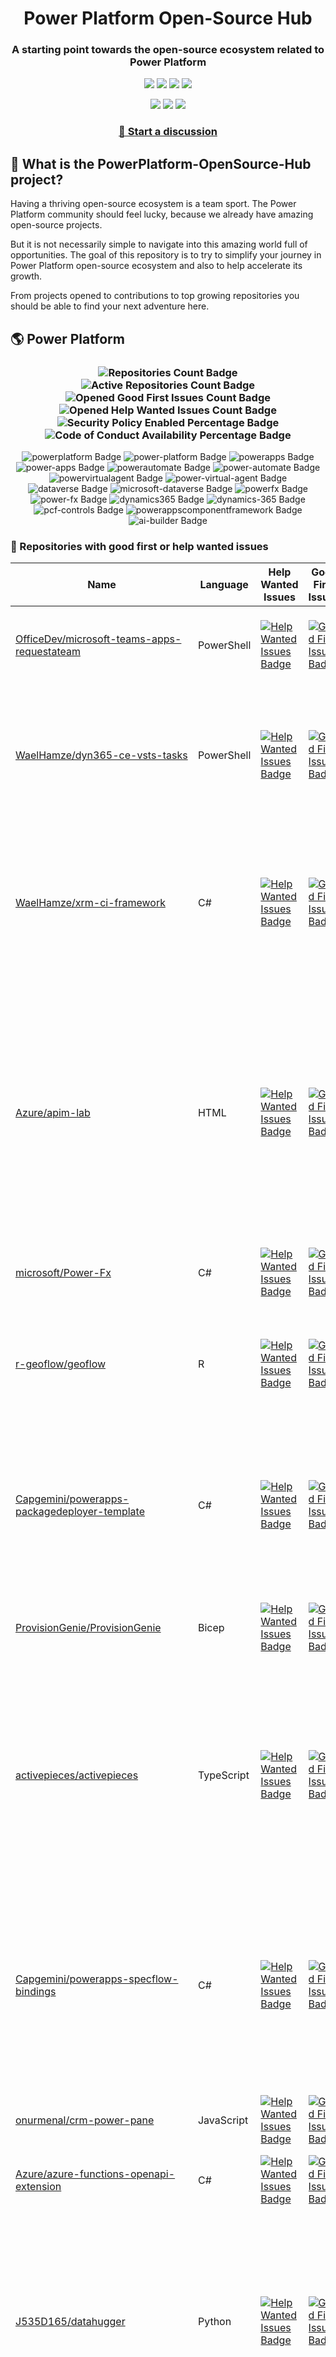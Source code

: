 <p align="center">
    <h1 align="center">
        Power Platform Open-Source Hub
    </h1>
    <h3 align="center">
        A starting point towards the open-source ecosystem related to Power Platform
    </h3>
</p>

<p align="center">
    <a href="https://github.com/rpothin/PowerPlatform-OpenSource-Hub/blob/main/LICENSE" alt="Repository License">
        <img src="https://img.shields.io/github/license/rpothin/PowerPlatform-OpenSource-Hub?color=yellow&label=License" /></a>
    <a href="#watchers" alt="Watchers">
        <img src="https://img.shields.io/github/watchers/rpothin/PowerPlatform-OpenSource-Hub?style=social" /></a>
    <a href="#forks" alt="Forks">
        <img src="https://img.shields.io/github/forks/rpothin/PowerPlatform-OpenSource-Hub?style=social" /></a>
    <a href="#stars" alt="Stars">
        <img src="https://img.shields.io/github/stars/rpothin/PowerPlatform-OpenSource-Hub?style=social" /></a>
</p>

<p align="center">
    <a href="https://github.com/rpothin/PowerPlatform-OpenSource-Hub/actions/workflows/update-github-repositories-details.yml" alt="Update repositories details">
        <img src="https://github.com/rpothin/PowerPlatform-OpenSource-Hub/actions/workflows/update-github-repositories-details.yml/badge.svg" /></a>
    <a href="https://github.com/rpothin/PowerPlatform-OpenSource-Hub/actions/workflows/update-readme-with-github-repositories-details.yml" alt="Update README">
        <img src="https://github.com/rpothin/PowerPlatform-OpenSource-Hub/actions/workflows/update-readme-with-github-repositories-details.yml/badge.svg" /></a>
    <a href="https://github.com/rpothin/PowerPlatform-OpenSource-Hub/actions/workflows/pages/pages-build-deployment" alt="Update website">
        <img src="https://github.com/rpothin/PowerPlatform-OpenSource-Hub/actions/workflows/pages/pages-build-deployment/badge.svg" /></a>
</p>

<h3 align="center">
  <a href="https://github.com/rpothin/PowerPlatform-OpenSource-Hub/discussions/new/choose">📢 Start a discussion</a>
</h3>

## 🏡 What is the PowerPlatform-OpenSource-Hub project?

Having a thriving open-source ecosystem is a team sport.
The Power Platform community should feel lucky, because we already have amazing open-source projects.

But it is not necessarily simple to navigate into this amazing world full of opportunities.
The goal of this repository is to try to simplify your journey in Power Platform open-source ecosystem and also to help accelerate its growth.

From projects opened to contributions to top growing repositories you should be able to find your next adventure here.

## 🌎 Power Platform 

<!--START_SECTION:summary-->
<h3 align='center'>
  <img alt='Repositories Count Badge' src='https://img.shields.io/badge/Repositories-200-602890'>
  <img alt='Active Repositories Count Badge' src='https://img.shields.io/badge/Active_Repositories-99-A24FBF'>
  <img alt='Opened Good First Issues Count Badge' src='https://img.shields.io/badge/Good_First_Issues-16-green'>
  <img alt='Opened Help Wanted Issues Count Badge' src='https://img.shields.io/badge/Help_Wanted_Issues-18-blue'>
  <br/>
  <img alt='Security Policy Enabled Percentage Badge' src='https://img.shields.io/badge/Security_Policy_Enabled_Percentage-22-orange'>
  <img alt='Code of Conduct Availability Percentage Badge' src='https://img.shields.io/badge/Code_of_Conduct_Availability_Percentage-30-9F2B63'>
</h3>

<p align='center'>
  <img alt='powerplatform Badge' src='https://img.shields.io/badge/powerplatform-9F611F'>
  <img alt='power-platform Badge' src='https://img.shields.io/badge/power--platform-501D91'>
  <img alt='powerapps Badge' src='https://img.shields.io/badge/powerapps-24868A'>
  <img alt='power-apps Badge' src='https://img.shields.io/badge/power--apps-A4B949'>
  <img alt='powerautomate Badge' src='https://img.shields.io/badge/powerautomate-3B7943'>
  <img alt='power-automate Badge' src='https://img.shields.io/badge/power--automate-ED4212'>
  <img alt='powervirtualagent Badge' src='https://img.shields.io/badge/powervirtualagent-8A57A1'>
  <img alt='power-virtual-agent Badge' src='https://img.shields.io/badge/power--virtual--agent-7789BE'>
  <img alt='dataverse Badge' src='https://img.shields.io/badge/dataverse-A177BA'>
  <img alt='microsoft-dataverse Badge' src='https://img.shields.io/badge/microsoft--dataverse-78325F'>
  <img alt='powerfx Badge' src='https://img.shields.io/badge/powerfx-54F3E5'>
  <img alt='power-fx Badge' src='https://img.shields.io/badge/power--fx-F66C6A'>
  <img alt='dynamics365 Badge' src='https://img.shields.io/badge/dynamics365-9E0916'>
  <img alt='dynamics-365 Badge' src='https://img.shields.io/badge/dynamics--365-075ED0'>
  <img alt='pcf-controls Badge' src='https://img.shields.io/badge/pcf--controls-B15EFB'>
  <img alt='powerappscomponentframework Badge' src='https://img.shields.io/badge/powerappscomponentframework-17986A'>
  <img alt='ai-builder Badge' src='https://img.shields.io/badge/ai--builder-E9211A'>
</p>
<!--END_SECTION:summary-->

### 💭 Repositories with good first or help wanted issues

<!--START_SECTION:repositories-opened-to-contribution-->
|Name|Language|Help Wanted Issues|Good First Issues|Topics|
|----|--------|------------------|-----------------|------|
|[OfficeDev/microsoft-teams-apps-requestateam](https://github.com/OfficeDev/microsoft-teams-apps-requestateam)|PowerShell|[![Help Wanted Issues Badge](https://img.shields.io/badge/30-blue)](https://github.com/OfficeDev/microsoft-teams-apps-requestateam/labels/help%20wanted)|[![Good First Issues Badge](https://img.shields.io/badge/17-green)](https://github.com/OfficeDev/microsoft-teams-apps-requestateam/labels/good%20first%20issue)|![microsoft Badge](https://img.shields.io/badge/microsoft-480AC6) ![microsoftteams Badge](https://img.shields.io/badge/microsoftteams-B6A8DD) ![powerapps Badge](https://img.shields.io/badge/powerapps-AD42CC) ![powerautomate Badge](https://img.shields.io/badge/powerautomate-C85D6B) ![logicapps Badge](https://img.shields.io/badge/logicapps-D4E2DC) ![azure Badge](https://img.shields.io/badge/azure-E043F5)|
|[WaelHamze/dyn365-ce-vsts-tasks](https://github.com/WaelHamze/dyn365-ce-vsts-tasks)|PowerShell|[![Help Wanted Issues Badge](https://img.shields.io/badge/30-blue)](https://github.com/WaelHamze/dyn365-ce-vsts-tasks/labels/help%20wanted)|[![Good First Issues Badge](https://img.shields.io/badge/0-green)](https://github.com/WaelHamze/dyn365-ce-vsts-tasks/labels/good%20first%20issue)|![devops Badge](https://img.shields.io/badge/devops-52789E) ![continuous-integration Badge](https://img.shields.io/badge/continuous--integration-D39F1E) ![continuous-delivery Badge](https://img.shields.io/badge/continuous--delivery-847B99) ![continuous-deployment Badge](https://img.shields.io/badge/continuous--deployment-65B17C) ![dynamics-365 Badge](https://img.shields.io/badge/dynamics--365-7C0EC7) ![powershell Badge](https://img.shields.io/badge/powershell-74F7E7) ![msdyn365 Badge](https://img.shields.io/badge/msdyn365-A1CE73) ![crm Badge](https://img.shields.io/badge/crm-BF9595) ![dynamics Badge](https://img.shields.io/badge/dynamics-4EE81C) ![build-automation Badge](https://img.shields.io/badge/build--automation-A5E262) ![release-automation Badge](https://img.shields.io/badge/release--automation-E3B043)|
|[WaelHamze/xrm-ci-framework](https://github.com/WaelHamze/xrm-ci-framework)|C#|[![Help Wanted Issues Badge](https://img.shields.io/badge/11-blue)](https://github.com/WaelHamze/xrm-ci-framework/labels/help%20wanted)|[![Good First Issues Badge](https://img.shields.io/badge/0-green)](https://github.com/WaelHamze/xrm-ci-framework/labels/good%20first%20issue)|![devops Badge](https://img.shields.io/badge/devops-9352B9) ![continuous-integration Badge](https://img.shields.io/badge/continuous--integration-4CE826) ![continuous-delivery Badge](https://img.shields.io/badge/continuous--delivery-CB07DF) ![continuous-deployment Badge](https://img.shields.io/badge/continuous--deployment-CEEB99) ![crm Badge](https://img.shields.io/badge/crm-1B9A86) ![dynamics Badge](https://img.shields.io/badge/dynamics-980262) ![msdyn365 Badge](https://img.shields.io/badge/msdyn365-316203) ![dynamics-365 Badge](https://img.shields.io/badge/dynamics--365-6BC14A) ![powershell Badge](https://img.shields.io/badge/powershell-9BF861) ![scripts Badge](https://img.shields.io/badge/scripts-CE08EA) ![build-automation Badge](https://img.shields.io/badge/build--automation-A1AD20) ![release-automation Badge](https://img.shields.io/badge/release--automation-D839E3)|
|[Azure/apim-lab](https://github.com/Azure/apim-lab)|HTML|[![Help Wanted Issues Badge](https://img.shields.io/badge/4-blue)](https://github.com/Azure/apim-lab/labels/help%20wanted)|[![Good First Issues Badge](https://img.shields.io/badge/5-green)](https://github.com/Azure/apim-lab/labels/good%20first%20issue)|![api-rest Badge](https://img.shields.io/badge/api--rest-F7A547) ![api-management Badge](https://img.shields.io/badge/api--management-9FFB4C) ![oauth2 Badge](https://img.shields.io/badge/oauth2-5D8597) ![azure-api-management Badge](https://img.shields.io/badge/azure--api--management-B00566) ![json-api Badge](https://img.shields.io/badge/json--api-8E4E03) ![azure-active-directory Badge](https://img.shields.io/badge/azure--active--directory-1AD71A) ![key-vault Badge](https://img.shields.io/badge/key--vault-35C388) ![managed-identities Badge](https://img.shields.io/badge/managed--identities-F2EC1A) ![microsoft Badge](https://img.shields.io/badge/microsoft-A08325) ![powerapps Badge](https://img.shields.io/badge/powerapps-66381C) ![ci-cd Badge](https://img.shields.io/badge/ci--cd-CF6076) ![azure-devops Badge](https://img.shields.io/badge/azure--devops-78285C) ![azure-resource-manager Badge](https://img.shields.io/badge/azure--resource--manager-93B5E8) ![api-gateway Badge](https://img.shields.io/badge/api--gateway-262FED) ![api-documentation Badge](https://img.shields.io/badge/api--documentation-8A2CF8) ![swagger Badge](https://img.shields.io/badge/swagger-B1854A) ![openapi Badge](https://img.shields.io/badge/openapi-B33AC9) ![azure-resource-templates Badge](https://img.shields.io/badge/azure--resource--templates-74E7E4)|
|[microsoft/Power-Fx](https://github.com/microsoft/Power-Fx)|C#|[![Help Wanted Issues Badge](https://img.shields.io/badge/0-blue)](https://github.com/microsoft/Power-Fx/labels/help%20wanted)|[![Good First Issues Badge](https://img.shields.io/badge/8-green)](https://github.com/microsoft/Power-Fx/labels/good%20first%20issue)|![power-fx Badge](https://img.shields.io/badge/power--fx-A20186) ![powerfx Badge](https://img.shields.io/badge/powerfx-3A6583)|
|[r-geoflow/geoflow](https://github.com/r-geoflow/geoflow)|R|[![Help Wanted Issues Badge](https://img.shields.io/badge/5-blue)](https://github.com/r-geoflow/geoflow/labels/help%20wanted)|[![Good First Issues Badge](https://img.shields.io/badge/0-green)](https://github.com/r-geoflow/geoflow/labels/good%20first%20issue)|![r Badge](https://img.shields.io/badge/r-426B87) ![geospatial Badge](https://img.shields.io/badge/geospatial-C87DCD) ![spatial Badge](https://img.shields.io/badge/spatial-60F912) ![workflow Badge](https://img.shields.io/badge/workflow-76B634) ![data Badge](https://img.shields.io/badge/data-D23C97) ![metadata Badge](https://img.shields.io/badge/metadata-3D6682) ![fair Badge](https://img.shields.io/badge/fair-703159) ![inspire Badge](https://img.shields.io/badge/inspire-9D5355) ![iso Badge](https://img.shields.io/badge/iso-D91F96) ![ogc Badge](https://img.shields.io/badge/ogc-592F13) ![orchestrator Badge](https://img.shields.io/badge/orchestrator-BB633B) ![zenodo Badge](https://img.shields.io/badge/zenodo-9150E1) ![dataverse Badge](https://img.shields.io/badge/dataverse-A55F46) ![postgis Badge](https://img.shields.io/badge/postgis-26185E) ![ocs Badge](https://img.shields.io/badge/ocs-0EA07B)|
|[Capgemini/powerapps-packagedeployer-template](https://github.com/Capgemini/powerapps-packagedeployer-template)|C#|[![Help Wanted Issues Badge](https://img.shields.io/badge/0-blue)](https://github.com/Capgemini/powerapps-packagedeployer-template/labels/help%20wanted)|[![Good First Issues Badge](https://img.shields.io/badge/5-green)](https://github.com/Capgemini/powerapps-packagedeployer-template/labels/good%20first%20issue)|![dyanmics-365 Badge](https://img.shields.io/badge/dyanmics--365-01DCC0) ![dynamics Badge](https://img.shields.io/badge/dynamics-9BA8F9) ![dynamics-crm Badge](https://img.shields.io/badge/dynamics--crm-F40716) ![alm Badge](https://img.shields.io/badge/alm-A3EBD1) ![continuous-deployment Badge](https://img.shields.io/badge/continuous--deployment-FA035E) ![continuous-delivery Badge](https://img.shields.io/badge/continuous--delivery-2D3799) ![powerapps Badge](https://img.shields.io/badge/powerapps-E05200) ![package-deployer Badge](https://img.shields.io/badge/package--deployer-A33B32) ![power-apps Badge](https://img.shields.io/badge/power--apps-5975B0) ![power-platform Badge](https://img.shields.io/badge/power--platform-650E47) ![microsoft Badge](https://img.shields.io/badge/microsoft-820779)|
|[ProvisionGenie/ProvisionGenie](https://github.com/ProvisionGenie/ProvisionGenie)|Bicep|[![Help Wanted Issues Badge](https://img.shields.io/badge/3-blue)](https://github.com/ProvisionGenie/ProvisionGenie/labels/help%20wanted)|[![Good First Issues Badge](https://img.shields.io/badge/2-green)](https://github.com/ProvisionGenie/ProvisionGenie/labels/good%20first%20issue)|![microsoftteams Badge](https://img.shields.io/badge/microsoftteams-A065B8) ![powerplatform Badge](https://img.shields.io/badge/powerplatform-555C91) ![logicapps Badge](https://img.shields.io/badge/logicapps-B45646) ![microsoft-teams Badge](https://img.shields.io/badge/microsoft--teams-B146AE) ![azure Badge](https://img.shields.io/badge/azure-2424D8) ![microsoft Badge](https://img.shields.io/badge/microsoft-022278) ![hacktoberfest Badge](https://img.shields.io/badge/hacktoberfest-3A3C23)|
|[activepieces/activepieces](https://github.com/activepieces/activepieces)|TypeScript|[![Help Wanted Issues Badge](https://img.shields.io/badge/4-blue)](https://github.com/activepieces/activepieces/labels/help%20wanted)|[![Good First Issues Badge](https://img.shields.io/badge/0-green)](https://github.com/activepieces/activepieces/labels/good%20first%20issue)|![no-code Badge](https://img.shields.io/badge/no--code-EECCA1) ![business-automation Badge](https://img.shields.io/badge/business--automation-883A8E) ![zapier Badge](https://img.shields.io/badge/zapier-B39FF7) ![low-code Badge](https://img.shields.io/badge/low--code-F0C6CE) ![automation Badge](https://img.shields.io/badge/automation-E7618E) ![integrations Badge](https://img.shields.io/badge/integrations-5FC5A9) ![typescript Badge](https://img.shields.io/badge/typescript-7BEE71) ![self-hosted Badge](https://img.shields.io/badge/self--hosted-85AC3C) ![workflow Badge](https://img.shields.io/badge/workflow-4DF60F) ![n8n Badge](https://img.shields.io/badge/n8n-36F092) ![automation-tools Badge](https://img.shields.io/badge/automation--tools-BD490B) ![workflow-automation Badge](https://img.shields.io/badge/workflow--automation-E693B4) ![enterprise-automation Badge](https://img.shields.io/badge/enterprise--automation-5B2A2F) ![datasources Badge](https://img.shields.io/badge/datasources-EE9E50) ![llm Badge](https://img.shields.io/badge/llm-E25FAF) ![workato Badge](https://img.shields.io/badge/workato-4078B2) ![powerautomate Badge](https://img.shields.io/badge/powerautomate-D40DE1) ![tray Badge](https://img.shields.io/badge/tray-5DCDD3)|
|[Capgemini/powerapps-specflow-bindings](https://github.com/Capgemini/powerapps-specflow-bindings)|C#|[![Help Wanted Issues Badge](https://img.shields.io/badge/0-blue)](https://github.com/Capgemini/powerapps-specflow-bindings/labels/help%20wanted)|[![Good First Issues Badge](https://img.shields.io/badge/4-green)](https://github.com/Capgemini/powerapps-specflow-bindings/labels/good%20first%20issue)|![dynamics-365 Badge](https://img.shields.io/badge/dynamics--365-54F486) ![dynamics Badge](https://img.shields.io/badge/dynamics-ABEB9E) ![dynamics-crm Badge](https://img.shields.io/badge/dynamics--crm-14294D) ![specflow Badge](https://img.shields.io/badge/specflow-E395B7) ![automated-testing Badge](https://img.shields.io/badge/automated--testing-8CB57A) ![automated-tests Badge](https://img.shields.io/badge/automated--tests-C78851) ![ui-testing Badge](https://img.shields.io/badge/ui--testing-6E2B17) ![xrm Badge](https://img.shields.io/badge/xrm-2AF261) ![powerapps Badge](https://img.shields.io/badge/powerapps-3EF381) ![cds Badge](https://img.shields.io/badge/cds-6EAC03) ![bindings Badge](https://img.shields.io/badge/bindings-EF544A) ![specflow-steps Badge](https://img.shields.io/badge/specflow--steps-47C31D) ![test-automation Badge](https://img.shields.io/badge/test--automation-AC9653) ![testing Badge](https://img.shields.io/badge/testing-8A7E83) ![specflow-bindings Badge](https://img.shields.io/badge/specflow--bindings-8DC129) ![uci Badge](https://img.shields.io/badge/uci-C3D5BB) ![power-apps Badge](https://img.shields.io/badge/power--apps-F18299) ![power-platform Badge](https://img.shields.io/badge/power--platform-EE0FC1) ![microsoft Badge](https://img.shields.io/badge/microsoft-CEA283)|
|[onurmenal/crm-power-pane](https://github.com/onurmenal/crm-power-pane)|JavaScript|[![Help Wanted Issues Badge](https://img.shields.io/badge/1-blue)](https://github.com/onurmenal/crm-power-pane/labels/help%20wanted)|[![Good First Issues Badge](https://img.shields.io/badge/3-green)](https://github.com/onurmenal/crm-power-pane/labels/good%20first%20issue)|![dynamics-crm Badge](https://img.shields.io/badge/dynamics--crm-28D30E) ![dynamics-365 Badge](https://img.shields.io/badge/dynamics--365-69CBDE) ![browser-extension Badge](https://img.shields.io/badge/browser--extension-724C29) ![crm Badge](https://img.shields.io/badge/crm-69A36C)|
|[Azure/azure-functions-openapi-extension](https://github.com/Azure/azure-functions-openapi-extension)|C#|[![Help Wanted Issues Badge](https://img.shields.io/badge/0-blue)](https://github.com/Azure/azure-functions-openapi-extension/labels/help%20wanted)|[![Good First Issues Badge](https://img.shields.io/badge/4-green)](https://github.com/Azure/azure-functions-openapi-extension/labels/good%20first%20issue)|![azure-functions Badge](https://img.shields.io/badge/azure--functions-F43563) ![swagger-ui Badge](https://img.shields.io/badge/swagger--ui-295EA0) ![hacktoberfest Badge](https://img.shields.io/badge/hacktoberfest-9DC6AD) ![azure Badge](https://img.shields.io/badge/azure-EA1FF1) ![openapi Badge](https://img.shields.io/badge/openapi-5CEEBB) ![power-platform Badge](https://img.shields.io/badge/power--platform-53EEBC)|
|[J535D165/datahugger](https://github.com/J535D165/datahugger)|Python|[![Help Wanted Issues Badge](https://img.shields.io/badge/3-blue)](https://github.com/J535D165/datahugger/labels/help%20wanted)|[![Good First Issues Badge](https://img.shields.io/badge/0-green)](https://github.com/J535D165/datahugger/labels/good%20first%20issue)|![scientific Badge](https://img.shields.io/badge/scientific-DF806C) ![scientific-data Badge](https://img.shields.io/badge/scientific--data-744873) ![cli Badge](https://img.shields.io/badge/cli-C0C2FC) ![data Badge](https://img.shields.io/badge/data-A0C1FC) ![dataverse Badge](https://img.shields.io/badge/dataverse-0E839F) ![dryad Badge](https://img.shields.io/badge/dryad-98A6D4) ![figshare Badge](https://img.shields.io/badge/figshare-7C8BB1) ![github Badge](https://img.shields.io/badge/github-686BA0) ![python Badge](https://img.shields.io/badge/python-16FDE1) ![repository Badge](https://img.shields.io/badge/repository-66EAF2) ![research Badge](https://img.shields.io/badge/research-816E1B) ![research-data-management Badge](https://img.shields.io/badge/research--data--management-EF2AA1) ![science Badge](https://img.shields.io/badge/science-970348) ![utrecht-university Badge](https://img.shields.io/badge/utrecht--university-61D698) ![zenodo Badge](https://img.shields.io/badge/zenodo-FD30F9) ![datacite Badge](https://img.shields.io/badge/datacite-C3CA35) ![dataone Badge](https://img.shields.io/badge/dataone-71DFD6) ![mendeley-data Badge](https://img.shields.io/badge/mendeley--data-905B48) ![rdm Badge](https://img.shields.io/badge/rdm-A9957E)|
|[microsoft/Microsoft365DSC](https://github.com/microsoft/Microsoft365DSC)|PowerShell|[![Help Wanted Issues Badge](https://img.shields.io/badge/3-blue)](https://github.com/microsoft/Microsoft365DSC/labels/help%20wanted)|[![Good First Issues Badge](https://img.shields.io/badge/0-green)](https://github.com/microsoft/Microsoft365DSC/labels/good%20first%20issue)|![microsoft365 Badge](https://img.shields.io/badge/microsoft365-EDE597) ![powershell Badge](https://img.shields.io/badge/powershell-A5347A) ![monitoring Badge](https://img.shields.io/badge/monitoring-10BA62) ![desiredstateconfiguration Badge](https://img.shields.io/badge/desiredstateconfiguration-10C33B) ![configuration-as-code Badge](https://img.shields.io/badge/configuration--as--code-95D221) ![devops Badge](https://img.shields.io/badge/devops-D1B0D5) ![office365 Badge](https://img.shields.io/badge/office365-97D21B) ![sharepoint Badge](https://img.shields.io/badge/sharepoint-964DCD) ![onedrive Badge](https://img.shields.io/badge/onedrive-3CF703) ![powerplatform Badge](https://img.shields.io/badge/powerplatform-8135F4) ![teams Badge](https://img.shields.io/badge/teams-9C621E) ![microsoft Badge](https://img.shields.io/badge/microsoft-1F9EA4) ![securityandcompliance Badge](https://img.shields.io/badge/securityandcompliance-8577E9) ![skypeforbusiness Badge](https://img.shields.io/badge/skypeforbusiness-80B9D3) ![azuread Badge](https://img.shields.io/badge/azuread-13BA7C) ![exchangeonline Badge](https://img.shields.io/badge/exchangeonline-3260F1) ![intune Badge](https://img.shields.io/badge/intune-895413) ![hacktoberfest Badge](https://img.shields.io/badge/hacktoberfest-43338B)|
|[Capgemini/powerapps-project-template](https://github.com/Capgemini/powerapps-project-template)|C#|[![Help Wanted Issues Badge](https://img.shields.io/badge/0-blue)](https://github.com/Capgemini/powerapps-project-template/labels/help%20wanted)|[![Good First Issues Badge](https://img.shields.io/badge/3-green)](https://github.com/Capgemini/powerapps-project-template/labels/good%20first%20issue)|![powerapps Badge](https://img.shields.io/badge/powerapps-EB246D) ![power-apps Badge](https://img.shields.io/badge/power--apps-85F9F4) ![dynamics-365 Badge](https://img.shields.io/badge/dynamics--365-7F2D6C) ![dynamics Badge](https://img.shields.io/badge/dynamics-3C637B) ![dynamics-crm Badge](https://img.shields.io/badge/dynamics--crm-50F94E) ![powerplatform Badge](https://img.shields.io/badge/powerplatform-7A0EEE) ![power-platform Badge](https://img.shields.io/badge/power--platform-D2D449) ![yeoman-generator Badge](https://img.shields.io/badge/yeoman--generator-20576E) ![microsoft Badge](https://img.shields.io/badge/microsoft-078318)|
|[pnp/provision-assist-m365](https://github.com/pnp/provision-assist-m365)|PowerShell|[![Help Wanted Issues Badge](https://img.shields.io/badge/1-blue)](https://github.com/pnp/provision-assist-m365/labels/help%20wanted)|[![Good First Issues Badge](https://img.shields.io/badge/1-green)](https://github.com/pnp/provision-assist-m365/labels/good%20first%20issue)|![microsoftteams Badge](https://img.shields.io/badge/microsoftteams-10559B) ![powerapps Badge](https://img.shields.io/badge/powerapps-F8C845) ![powerapps-solutions Badge](https://img.shields.io/badge/powerapps--solutions-CB3153) ![sharepoint Badge](https://img.shields.io/badge/sharepoint-A8EB59) ![azureautomation Badge](https://img.shields.io/badge/azureautomation-38E20F) ![logicapps Badge](https://img.shields.io/badge/logicapps-41B86D) ![powerautomate Badge](https://img.shields.io/badge/powerautomate-389EE6) ![powershell Badge](https://img.shields.io/badge/powershell-9EDD8A) ![provisioning Badge](https://img.shields.io/badge/provisioning-51A839)|
|[microsoft/powercat-creator-kit](https://github.com/microsoft/powercat-creator-kit)|CSS|[![Help Wanted Issues Badge](https://img.shields.io/badge/0-blue)](https://github.com/microsoft/powercat-creator-kit/labels/help%20wanted)|[![Good First Issues Badge](https://img.shields.io/badge/2-green)](https://github.com/microsoft/powercat-creator-kit/labels/good%20first%20issue)|![pcf Badge](https://img.shields.io/badge/pcf-277E6F) ![powerapps Badge](https://img.shields.io/badge/powerapps-340F08)|
|[ewingjm/development-hub](https://github.com/ewingjm/development-hub)|C#|[![Help Wanted Issues Badge](https://img.shields.io/badge/0-blue)](https://github.com/ewingjm/development-hub/labels/help%20wanted)|[![Good First Issues Badge](https://img.shields.io/badge/2-green)](https://github.com/ewingjm/development-hub/labels/good%20first%20issue)|![powerapps Badge](https://img.shields.io/badge/powerapps-A6713E) ![powerapps-solutions Badge](https://img.shields.io/badge/powerapps--solutions-9CC7DA) ![powerplatform Badge](https://img.shields.io/badge/powerplatform-57E889) ![dynamics Badge](https://img.shields.io/badge/dynamics-4B5623) ![dynamics-crm Badge](https://img.shields.io/badge/dynamics--crm-BA845C) ![dynamics365 Badge](https://img.shields.io/badge/dynamics365-7FD0EE) ![dynamics-365 Badge](https://img.shields.io/badge/dynamics--365-01DC2A) ![dynamics-crm-online Badge](https://img.shields.io/badge/dynamics--crm--online-E5AC20) ![common-data-service Badge](https://img.shields.io/badge/common--data--service-9132E6) ![cds Badge](https://img.shields.io/badge/cds-4F6002) ![ci Badge](https://img.shields.io/badge/ci-38566F) ![continuous-integration Badge](https://img.shields.io/badge/continuous--integration-0CC6C6) ![devops Badge](https://img.shields.io/badge/devops-B765E5) ![azure-devops Badge](https://img.shields.io/badge/azure--devops-9AD3BA)|
|[shashisadasivan/SSD365VSAddIn](https://github.com/shashisadasivan/SSD365VSAddIn)|C#|[![Help Wanted Issues Badge](https://img.shields.io/badge/1-blue)](https://github.com/shashisadasivan/SSD365VSAddIn/labels/help%20wanted)|[![Good First Issues Badge](https://img.shields.io/badge/1-green)](https://github.com/shashisadasivan/SSD365VSAddIn/labels/good%20first%20issue)|![d365fo Badge](https://img.shields.io/badge/d365fo-B7B18D) ![d365 Badge](https://img.shields.io/badge/d365-5179D2) ![visual-studio-extension Badge](https://img.shields.io/badge/visual--studio--extension-E07B69) ![dynamics-365 Badge](https://img.shields.io/badge/dynamics--365-4BFA8A)|
|[Capgemini/xrm-datamigration](https://github.com/Capgemini/xrm-datamigration)|C#|[![Help Wanted Issues Badge](https://img.shields.io/badge/0-blue)](https://github.com/Capgemini/xrm-datamigration/labels/help%20wanted)|[![Good First Issues Badge](https://img.shields.io/badge/2-green)](https://github.com/Capgemini/xrm-datamigration/labels/good%20first%20issue)|![power-apps Badge](https://img.shields.io/badge/power--apps-6B94BD) ![power-platform Badge](https://img.shields.io/badge/power--platform-465A37) ![dynamics-365 Badge](https://img.shields.io/badge/dynamics--365-BF8688) ![dynamics-crm Badge](https://img.shields.io/badge/dynamics--crm-1897DD) ![dynamics Badge](https://img.shields.io/badge/dynamics-B5CAE4) ![common-data-service Badge](https://img.shields.io/badge/common--data--service-A81416) ![cds Badge](https://img.shields.io/badge/cds-68DE2B) ![microsoft Badge](https://img.shields.io/badge/microsoft-480169) ![powerplatform Badge](https://img.shields.io/badge/powerplatform-54176E)|
|[scottdurow/dataverse-gen](https://github.com/scottdurow/dataverse-gen)|TypeScript|[![Help Wanted Issues Badge](https://img.shields.io/badge/2-blue)](https://github.com/scottdurow/dataverse-gen/labels/help%20wanted)|[![Good First Issues Badge](https://img.shields.io/badge/0-green)](https://github.com/scottdurow/dataverse-gen/labels/good%20first%20issue)|![cds Badge](https://img.shields.io/badge/cds-06B427) ![codegen Badge](https://img.shields.io/badge/codegen-BA48CD) ![common-data-service Badge](https://img.shields.io/badge/common--data--service-A06376) ![dataverse Badge](https://img.shields.io/badge/dataverse-91B835)|
|[MscrmTools/XrmToolBox](https://github.com/MscrmTools/XrmToolBox)|C#|[![Help Wanted Issues Badge](https://img.shields.io/badge/1-blue)](https://github.com/MscrmTools/XrmToolBox/labels/help%20wanted)|[![Good First Issues Badge](https://img.shields.io/badge/0-green)](https://github.com/MscrmTools/XrmToolBox/labels/good%20first%20issue)|![xrmtoolbox Badge](https://img.shields.io/badge/xrmtoolbox-A14F78) ![microsoft-dynamics-crm Badge](https://img.shields.io/badge/microsoft--dynamics--crm-80DCF7) ![cds Badge](https://img.shields.io/badge/cds-5B7DF6) ![powerapps Badge](https://img.shields.io/badge/powerapps-0982F5) ![microsoft-dynamics Badge](https://img.shields.io/badge/microsoft--dynamics-E4CC08) ![microsoft-dataverse Badge](https://img.shields.io/badge/microsoft--dataverse-30C549)|
|[Power-Maverick/PCF-CustomControlBuilder](https://github.com/Power-Maverick/PCF-CustomControlBuilder)|C#|[![Help Wanted Issues Badge](https://img.shields.io/badge/1-blue)](https://github.com/Power-Maverick/PCF-CustomControlBuilder/labels/help%20wanted)|[![Good First Issues Badge](https://img.shields.io/badge/0-green)](https://github.com/Power-Maverick/PCF-CustomControlBuilder/labels/good%20first%20issue)|![xrmtoolbox Badge](https://img.shields.io/badge/xrmtoolbox-E7B807) ![cds Badge](https://img.shields.io/badge/cds-D5F18F) ![powerapps Badge](https://img.shields.io/badge/powerapps-EADDDB) ![dynamics-365 Badge](https://img.shields.io/badge/dynamics--365-32919D) ![pcf Badge](https://img.shields.io/badge/pcf-A2547A) ![custom-controls Badge](https://img.shields.io/badge/custom--controls-2A3020) ![powerappscomponentframework Badge](https://img.shields.io/badge/powerappscomponentframework-A88DA7)|
|[PowerPlatformAF/PowerPlatformAF](https://github.com/PowerPlatformAF/PowerPlatformAF)||[![Help Wanted Issues Badge](https://img.shields.io/badge/1-blue)](https://github.com/PowerPlatformAF/PowerPlatformAF/labels/help%20wanted)|[![Good First Issues Badge](https://img.shields.io/badge/0-green)](https://github.com/PowerPlatformAF/PowerPlatformAF/labels/good%20first%20issue)|![powerplatform Badge](https://img.shields.io/badge/powerplatform-1BA75D) ![powerapps Badge](https://img.shields.io/badge/powerapps-B89105) ![powerbi Badge](https://img.shields.io/badge/powerbi-55636C) ![powerautomate Badge](https://img.shields.io/badge/powerautomate-C59881) ![powervirtualagent Badge](https://img.shields.io/badge/powervirtualagent-3C16C4) ![dynamics365 Badge](https://img.shields.io/badge/dynamics365-B6FFDC) ![microsoft Badge](https://img.shields.io/badge/microsoft-6D244E)|
|[abvogel/Microsoft.Xrm.DevOps.Data](https://github.com/abvogel/Microsoft.Xrm.DevOps.Data)|C#|[![Help Wanted Issues Badge](https://img.shields.io/badge/0-blue)](https://github.com/abvogel/Microsoft.Xrm.DevOps.Data/labels/help%20wanted)|[![Good First Issues Badge](https://img.shields.io/badge/1-green)](https://github.com/abvogel/Microsoft.Xrm.DevOps.Data/labels/good%20first%20issue)|![dynamics-crm Badge](https://img.shields.io/badge/dynamics--crm-542808) ![c-sharp Badge](https://img.shields.io/badge/c--sharp-91D104) ![dynamics Badge](https://img.shields.io/badge/dynamics-6AC15F) ![dynamics-365 Badge](https://img.shields.io/badge/dynamics--365-1081F9) ![dynamics-crm-online Badge](https://img.shields.io/badge/dynamics--crm--online-6EF592) ![devops-tools Badge](https://img.shields.io/badge/devops--tools-DA7750) ![data-migration-tool Badge](https://img.shields.io/badge/data--migration--tool-A09D85) ![crm-configuration-migration Badge](https://img.shields.io/badge/crm--configuration--migration-10427A) ![package-deployer Badge](https://img.shields.io/badge/package--deployer-C7CF4B) ![crm-package-deployer Badge](https://img.shields.io/badge/crm--package--deployer-6B5351)|
|[OGcanviz/ChartComponents](https://github.com/OGcanviz/ChartComponents)||[![Help Wanted Issues Badge](https://img.shields.io/badge/0-blue)](https://github.com/OGcanviz/ChartComponents/labels/help%20wanted)|[![Good First Issues Badge](https://img.shields.io/badge/1-green)](https://github.com/OGcanviz/ChartComponents/labels/good%20first%20issue)|![powerapps Badge](https://img.shields.io/badge/powerapps-E1A5FD) ![office365 Badge](https://img.shields.io/badge/office365-3D4F3A) ![powerplatform Badge](https://img.shields.io/badge/powerplatform-FEBA70) ![charts Badge](https://img.shields.io/badge/charts-DE42CA) ![graphs Badge](https://img.shields.io/badge/graphs-F6524E) ![svg Badge](https://img.shields.io/badge/svg-4E6931) ![components Badge](https://img.shields.io/badge/components-0DE497)|
|[IQSS/dataverse-client-r](https://github.com/IQSS/dataverse-client-r)|R|[![Help Wanted Issues Badge](https://img.shields.io/badge/1-blue)](https://github.com/IQSS/dataverse-client-r/labels/help%20wanted)|[![Good First Issues Badge](https://img.shields.io/badge/0-green)](https://github.com/IQSS/dataverse-client-r/labels/good%20first%20issue)|![dataverse Badge](https://img.shields.io/badge/dataverse-D5CAF3) ![sword Badge](https://img.shields.io/badge/sword-609D15) ![r Badge](https://img.shields.io/badge/r-B104DF) ![cran Badge](https://img.shields.io/badge/cran-A7903C) ![data Badge](https://img.shields.io/badge/data-26DE45) ![data-deposit Badge](https://img.shields.io/badge/data--deposit-CBD291) ![dataverse-api Badge](https://img.shields.io/badge/dataverse--api-C00166)|
|[scottdurow/RibbonWorkbench](https://github.com/scottdurow/RibbonWorkbench)|JavaScript|[![Help Wanted Issues Badge](https://img.shields.io/badge/1-blue)](https://github.com/scottdurow/RibbonWorkbench/labels/help%20wanted)|[![Good First Issues Badge](https://img.shields.io/badge/0-green)](https://github.com/scottdurow/RibbonWorkbench/labels/good%20first%20issue)|![dynamics365 Badge](https://img.shields.io/badge/dynamics365-1A4280)|
<!--END_SECTION:repositories-opened-to-contribution-->

### 🚀 Top 10 growing repositories

<!--START_SECTION:top-growing-repositories-->
|Name|Language|Stars|Watchers|Topics|
|----|--------|-----|--------|------|
|[phuocle/Dynamics-Crm-DevKit](https://github.com/phuocle/Dynamics-Crm-DevKit)|C#|![Stars Badge](https://img.shields.io/badge/63-yellow)|![Watchers Badge](https://img.shields.io/badge/16-orange)|![dynamics-365 Badge](https://img.shields.io/badge/dynamics--365-2B2E37) ![dynamics-crm Badge](https://img.shields.io/badge/dynamics--crm-12FD49) ![dynamics365 Badge](https://img.shields.io/badge/dynamics365-4FA3B3) ![fetchxml Badge](https://img.shields.io/badge/fetchxml-BB69E2) ![devkit Badge](https://img.shields.io/badge/devkit-2074C4) ![tools Badge](https://img.shields.io/badge/tools-22FFF1) ![crm Badge](https://img.shields.io/badge/crm-888EE7) ![dataverse Badge](https://img.shields.io/badge/dataverse-7CDCC0)|
|[topness-msft/PowerGrid](https://github.com/topness-msft/PowerGrid)||![Stars Badge](https://img.shields.io/badge/10-yellow)|![Watchers Badge](https://img.shields.io/badge/2-orange)|![powerapps Badge](https://img.shields.io/badge/powerapps-8DC4B6) ![responsive Badge](https://img.shields.io/badge/responsive-EA274F)|
|[AgniusBartninkas/power-automate-desktop-framework](https://github.com/AgniusBartninkas/power-automate-desktop-framework)|TSQL|![Stars Badge](https://img.shields.io/badge/28-yellow)|![Watchers Badge](https://img.shields.io/badge/11-orange)|![powerautomate Badge](https://img.shields.io/badge/powerautomate-720F12) ![powerautomatedesktop Badge](https://img.shields.io/badge/powerautomatedesktop-3980F4) ![powerplatform Badge](https://img.shields.io/badge/powerplatform-F01263) ![rpa Badge](https://img.shields.io/badge/rpa-BA7DCF)|
|[microsoft/Microsoft365DSC](https://github.com/microsoft/Microsoft365DSC)|PowerShell|![Stars Badge](https://img.shields.io/badge/1458-yellow)|![Watchers Badge](https://img.shields.io/badge/77-orange)|![microsoft365 Badge](https://img.shields.io/badge/microsoft365-6652F2) ![powershell Badge](https://img.shields.io/badge/powershell-870CB9) ![monitoring Badge](https://img.shields.io/badge/monitoring-783F0C) ![desiredstateconfiguration Badge](https://img.shields.io/badge/desiredstateconfiguration-B229CC) ![configuration-as-code Badge](https://img.shields.io/badge/configuration--as--code-B1FBFB) ![devops Badge](https://img.shields.io/badge/devops-4B3577) ![office365 Badge](https://img.shields.io/badge/office365-DFA7E0) ![sharepoint Badge](https://img.shields.io/badge/sharepoint-209F91) ![onedrive Badge](https://img.shields.io/badge/onedrive-1DCD41) ![powerplatform Badge](https://img.shields.io/badge/powerplatform-C411D1) ![teams Badge](https://img.shields.io/badge/teams-CAC79A) ![microsoft Badge](https://img.shields.io/badge/microsoft-96ED1C) ![securityandcompliance Badge](https://img.shields.io/badge/securityandcompliance-C33773) ![skypeforbusiness Badge](https://img.shields.io/badge/skypeforbusiness-73B2C0) ![azuread Badge](https://img.shields.io/badge/azuread-CC1D78) ![exchangeonline Badge](https://img.shields.io/badge/exchangeonline-06AED8) ![intune Badge](https://img.shields.io/badge/intune-2E1A1D) ![hacktoberfest Badge](https://img.shields.io/badge/hacktoberfest-2E75B7)|
|[microsoft/powerplatform](https://github.com/microsoft/powerplatform)||![Stars Badge](https://img.shields.io/badge/50-yellow)|![Watchers Badge](https://img.shields.io/badge/14-orange)|![powerplatform Badge](https://img.shields.io/badge/powerplatform-AA0F64)|
|[microsoft/Power-Fx](https://github.com/microsoft/Power-Fx)|C#|![Stars Badge](https://img.shields.io/badge/3149-yellow)|![Watchers Badge](https://img.shields.io/badge/116-orange)|![power-fx Badge](https://img.shields.io/badge/power--fx-B41BE9) ![powerfx Badge](https://img.shields.io/badge/powerfx-AF00ED)|
|[microsoft/powerplatform-vscode](https://github.com/microsoft/powerplatform-vscode)|TypeScript|![Stars Badge](https://img.shields.io/badge/189-yellow)|![Watchers Badge](https://img.shields.io/badge/21-orange)|![powerplatform Badge](https://img.shields.io/badge/powerplatform-B72776) ![vscode-extension Badge](https://img.shields.io/badge/vscode--extension-6ABF23) ![pac Badge](https://img.shields.io/badge/pac-CC0BC8)|
|[microsoft/terraform-provider-power-platform](https://github.com/microsoft/terraform-provider-power-platform)|Go|![Stars Badge](https://img.shields.io/badge/24-yellow)|![Watchers Badge](https://img.shields.io/badge/12-orange)|![power-platform Badge](https://img.shields.io/badge/power--platform-7F3D9D) ![terraform Badge](https://img.shields.io/badge/terraform-C03AA6) ![terraform-provider Badge](https://img.shields.io/badge/terraform--provider-CAD03F)|
|[MscrmTools/XrmToolBox](https://github.com/MscrmTools/XrmToolBox)|C#|![Stars Badge](https://img.shields.io/badge/564-yellow)|![Watchers Badge](https://img.shields.io/badge/82-orange)|![xrmtoolbox Badge](https://img.shields.io/badge/xrmtoolbox-8FDCE6) ![microsoft-dynamics-crm Badge](https://img.shields.io/badge/microsoft--dynamics--crm-9A15C3) ![cds Badge](https://img.shields.io/badge/cds-1C04E8) ![powerapps Badge](https://img.shields.io/badge/powerapps-69ADF2) ![microsoft-dynamics Badge](https://img.shields.io/badge/microsoft--dynamics-1E6692) ![microsoft-dataverse Badge](https://img.shields.io/badge/microsoft--dataverse-B98C1A)|
|[microsoft/AL](https://github.com/microsoft/AL)|PowerShell|![Stars Badge](https://img.shields.io/badge/719-yellow)|![Watchers Badge](https://img.shields.io/badge/167-orange)|![al-language Badge](https://img.shields.io/badge/al--language-0AF2CD) ![dynamics-365 Badge](https://img.shields.io/badge/dynamics--365-DAC6EA) ![visual-studio-code Badge](https://img.shields.io/badge/visual--studio--code-E25C80) ![dynamics-365-business-central Badge](https://img.shields.io/badge/dynamics--365--business--central-C97C4C) ![dynamics-365-bc Badge](https://img.shields.io/badge/dynamics--365--bc-492965)|
<!--END_SECTION:top-growing-repositories-->

### 📝 Complementary details

- The referenced repositories here respect the following criteria:
   - having at least one of the monitored topics
   - having at least 10 stars or at least 10 watchers
   - having been updated in the last 6 months
   - is not archived
- The summary badges and the list of repositories with good first or help wanted issues is updated daily
    - Active repositories where updated in the last 30 days
- The list of top 10 growing repositories is updated every Monday based on growth measured in a 7-day period (*based on a snapshot from previous Monday*). And the growth indicator is the sum of the number of stars and the number of watchers.

## ❗ Code of Conduct

I, **Raphael Pothin** ([@rpothin](https://github.com/rpothin)), as creator of this project, am dedicated to providing a welcoming, diverse, and harrassment-free experience for everyone.
I expect everyone visiting or participating in this project to abide by the following [**Code of Conduct**](CODE_OF_CONDUCT.md).
Please read it.

## 📝 License

All files in this repository are subject to the [MIT](LICENSE) license.





















































































































































































































































































































































































































































































































































































































































